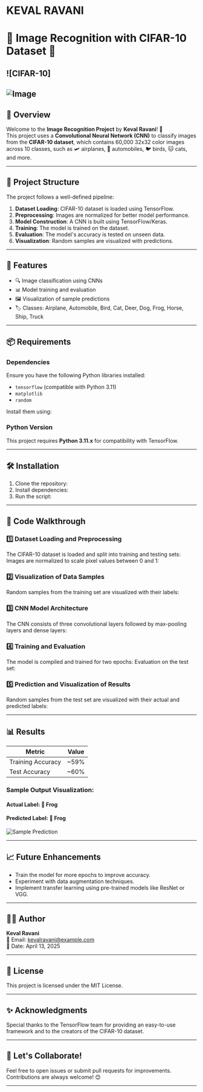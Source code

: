 #   KEVAL RAVANI 

# 🌟 Image Recognition with CIFAR-10 Dataset 🌟

## ![CIFAR-10]

![Image](https://github.com/user-attachments/assets/15f7a7e9-e270-42c3-8759-8b72186cd557)
---

## **📜 Overview**
Welcome to the **Image Recognition Project** by **Keval Ravani**! 🚀  
This project uses a **Convolutional Neural Network (CNN)** to classify images from the **CIFAR-10 dataset**, which contains 60,000 32x32 color images across 10 classes, such as 🛩️ airplanes, 🚗 automobiles, 🐦 birds, 🐱 cats, and more.

---

## **📂 Project Structure**
The project follows a well-defined pipeline:
1. **Dataset Loading**: CIFAR-10 dataset is loaded using TensorFlow.
2. **Preprocessing**: Images are normalized for better model performance.
3. **Model Construction**: A CNN is built using TensorFlow/Keras.
4. **Training**: The model is trained on the dataset.
5. **Evaluation**: The model's accuracy is tested on unseen data.
6. **Visualization**: Random samples are visualized with predictions.

---

## **🎯 Features**
- 🔍 Image classification using CNNs
- 📊 Model training and evaluation
- 🖼️ Visualization of sample predictions
- 🏷️ Classes: Airplane, Automobile, Bird, Cat, Deer, Dog, Frog, Horse, Ship, Truck

---

## **📦 Requirements**
### Dependencies
Ensure you have the following Python libraries installed:
- `tensorflow` (compatible with Python 3.11)
- `matplotlib`
- `random`

Install them using:

### Python Version
This project requires **Python 3.11.x** for compatibility with TensorFlow.

---

## **🛠️ Installation**
1. Clone the repository:
2. Install dependencies:
3. Run the script:

---

## **📖 Code Walkthrough**

### 1️⃣ Dataset Loading and Preprocessing
The CIFAR-10 dataset is loaded and split into training and testing sets:
Images are normalized to scale pixel values between 0 and 1:

### 2️⃣ Visualization of Data Samples
Random samples from the training set are visualized with their labels:

### 3️⃣ CNN Model Architecture
The CNN consists of three convolutional layers followed by max-pooling layers and dense layers:

### 4️⃣ Training and Evaluation
The model is compiled and trained for two epochs:
Evaluation on the test set:

### 5️⃣ Prediction and Visualization of Results
Random samples from the test set are visualized with their actual and predicted labels:

---

## **📊 Results**
| Metric            | Value |
|--------------------|-------|
| Training Accuracy | ~59%  |
| Test Accuracy     | ~60%  |

### Sample Output Visualization:
#### Actual Label: 🐸 Frog  
#### Predicted Label: 🐸 Frog  
![Sample Prediction](https://miro.medium.com/max/1400/1*8uJ2UeY3D9E4Gv9kLq1xUQ.png)

---

## **📈 Future Enhancements**
- Train the model for more epochs to improve accuracy.
- Experiment with data augmentation techniques.
- Implement transfer learning using pre-trained models like ResNet or VGG.

---

## **👨‍💻 Author**
**Keval Ravani**  
💌 Email: kevalravani@example.com  
📅 Date: April 13, 2025  

---

## **📜 License**
This project is licensed under the MIT License.

---

## **✨ Acknowledgments**
Special thanks to the TensorFlow team for providing an easy-to-use framework and to the creators of the CIFAR-10 dataset.

---

## **🚀 Let's Collaborate!**
Feel free to open issues or submit pull requests for improvements. Contributions are always welcome! 😊

---

